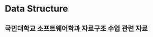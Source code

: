 Data Structure
===============

국민대학교 소프트웨어학과 자료구조 수업 관련 자료
---------------------------------------------

